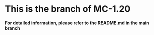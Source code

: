 # This is the branch of MC-1.20
**For detailed information, please refer to the README.md in the main branch**